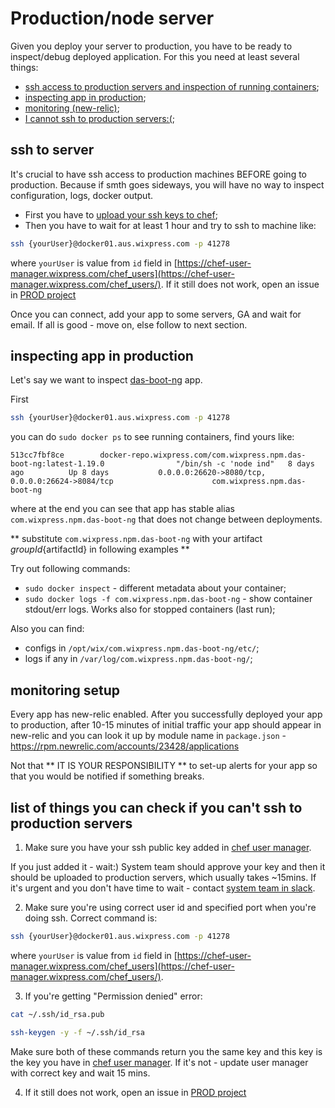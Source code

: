 # Production/node server

Given you deploy your server to production, you have to be ready to inspect/debug deployed application. For this you need at least several things:
 - [ssh access to production servers and inspection of running containers](#ssh-to-server);
 - [inspecting app in production](#inspecting-app-in-production);
 - [monitoring (new-relic)](#monitoring-setup);
 - [I cannot ssh to production servers:(](#list-of-things-you-can-check-if-you-cant-ssh-to-production-servers);
 
## ssh to server
 It's crucial to have ssh access to production machines BEFORE going to production. Because if smth goes sideways, you will have no way to inspect configuration, logs, docker output.
 
  - First you have to [upload your ssh keys to chef](https://kb.wixpress.com/display/hoopoe/Create+SSH+keys+for+Production+and+GitHub);
  - Then you have to wait for at least 1 hour and try to ssh to machine like:
  
```bash
ssh {yourUser}@docker01.aus.wixpress.com -p 41278
```

where `yourUser` is value from `id` field in [https://chef-user-manager.wixpress.com/chef_users](https://chef-user-manager.wixpress.com/chef_users/). If it still does not work, open an issue in [PROD project](https://jira.wixpress.com/browse/PROD/)

Once you can connect, add your app to some servers, GA and wait for email. If all is good - move on, else follow to next section.

## inspecting app in production

Let's say we want to inspect [das-boot-ng](https://fryingpan.wixpress.com/services/com.wixpress.npm.das-boot-ng) app.

First 

```sh
ssh {yourUser}@docker01.aus.wixpress.com -p 41278
```

you can do `sudo docker ps` to see running containers, find yours like:

```
513cc7fbf8ce        docker-repo.wixpress.com/com.wixpress.npm.das-boot-ng:latest-1.19.0                "/bin/sh -c 'node ind"   8 days ago          Up 8 days           0.0.0.0:26620->8080/tcp, 0.0.0.0:26624->8084/tcp                      com.wixpress.npm.das-boot-ng
```

where at the end you can see that app has stable alias `com.wixpress.npm.das-boot-ng` that does not change between deployments.

** substitute `com.wixpress.npm.das-boot-ng` with your artifact ${groupId}${artifactId} in following examples **

Try out following commands:
 - `sudo docker inspect` - different metadata about your container;
 - `sudo docker logs -f com.wixpress.npm.das-boot-ng` - show container stdout/err logs. Works also for stopped containers (last run);

Also you can find:
 - configs in `/opt/wix/com.wixpress.npm.das-boot-ng/etc/`;
 - logs if any in `/var/log/com.wixpress.npm.das-boot-ng/`;

 
 ## monitoring setup

Every app has new-relic enabled. After you successfully deployed your app to production, after 10-15 minutes of initial traffic your app should appear in new-relic and you can look it up by module name in `package.json` - https://rpm.newrelic.com/accounts/23428/applications

Not that ** IT IS YOUR RESPONSIBILITY ** to set-up alerts for your app so that you would be notified if something breaks.

## list of things you can check if you can't ssh to production servers

1. Make sure you have your ssh public key added in [chef user manager](https://chef-user-manager.wixpress.com/chef_users/). 

If you just added it - wait:) System team should approve your key and then it should be uploaded to production servers, which usually takes ~15mins.
If it's urgent and you don't have time to wait - contact [system team in slack](https://wix.slack.com/messages/system/).

2. Make sure you're using correct user id and specified port when you're doing ssh.
Correct command is:
```bash
ssh {yourUser}@docker01.aus.wixpress.com -p 41278
```
where `yourUser` is value from `id` field in [https://chef-user-manager.wixpress.com/chef_users](https://chef-user-manager.wixpress.com/chef_users/).

3. If you're getting "Permission denied" error:
```bash
cat ~/.ssh/id_rsa.pub
```

```bash
ssh-keygen -y -f ~/.ssh/id_rsa
```

Make sure both of these commands return you the same key and this key is the key you have in [chef user manager](https://chef-user-manager.wixpress.com/chef_users/). 
If it's not - update user manager with correct key and wait 15 mins.

4. If it still does not work, open an issue in [PROD project](https://jira.wixpress.com/browse/PROD/)


